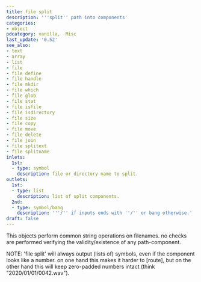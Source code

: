 ```yaml
---
title: file split
description: '''split'' path into components'
categories:
- object
pdcategory: vanilla,  Misc
last_update: '0.52'
see_also:
- text
- array
- list
- file
- file define
- file handle
- file mkdir
- file which
- file glob
- file stat
- file isfile
- file isdirectory
- file size
- file copy
- file move
- file delete
- file join
- file splitext
- file splitname
inlets:
  1st:
  - type: symbol
    description: file or directory name to split.
outlets:
  1st:
  - type: list
    description: list of split components.
  2nd:
  - type: symbol/bang
    description: '''/'' if inputs ends with ''/'' or bang otherwise.'
draft: false
---
```

This objects perform common string operations on filenames. no checks are performed verifying the validity/existence of any path-component.

NOTE: 'file split' will always output (lists of) symbols, even if the component looks like a number. on one hand this makes it harder to [route], but on the other hand this will keep zero-padded numbers intact (think "2020/01/01/0042.wav").
